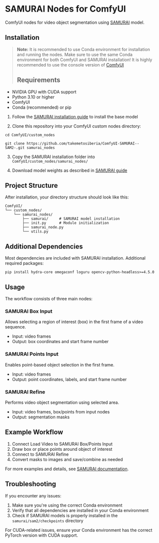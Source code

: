 # SAMURAI Nodes for ComfyUI

ComfyUI nodes for video object segmentation using [SAMURAI](https://github.com/yangchris11/samurai) model.

## Installation

> **Note:** It is recommended to use Conda environment for installation and running the nodes.
> Make sure to use the same Conda environment for both ComfyUI and SAMURAI installation!
>  It is highly recommended to use the console version of [ComfyUI](https://github.com/comfyanonymous/ComfyUI)
> ## Requirements
- NVIDIA GPU with CUDA support
- Python 3.10 or higher
- ComfyUI
- Conda (recommended) or pip

1. Follow the [SAMURAI installation guide](https://github.com/yangchris11/samurai) to install the base model

2. Clone this repository into your ComfyUI custom nodes directory:

```
cd ComfyUI/custom_nodes

git clone https://github.com/takemetosiberia/ComfyUI-SAMURAI--SAM2-.git samurai_nodes
```

3. Copy the SAMURAI installation folder into `ComfyUI/custom_nodes/samurai_nodes/`

4. Download model weights as described in [SAMURAI guide](https://github.com/yangchris11/samurai)

## Project Structure

After installation, your directory structure should look like this:

```
ComfyUI/
└── custom_nodes/
    └── samurai_nodes/
        ├── samurai/     # SAMURAI model installation
        ├── init.py      # Module initialization
        ├── samurai_node.py
        └── utils.py
```

## Additional Dependencies

Most dependencies are included with SAMURAI installation. Additional required packages:

```
pip install hydra-core omegaconf loguru opencv-python-headless>=4.5.0
```

## Usage

The workflow consists of three main nodes:

### SAMURAI Box Input
Allows selecting a region of interest (box) in the first frame of a video sequence. 
- Input: video frames
- Output: box coordinates and start frame number

### SAMURAI Points Input
Enables point-based object selection in the first frame.
- Input: video frames
- Output: point coordinates, labels, and start frame number

### SAMURAI Refine
Performs video object segmentation using selected area.
- Input: video frames, box/points from input nodes
- Output: segmentation masks

## Example Workflow

1. Connect Load Video to SAMURAI Box/Points Input
2. Draw box or place points around object of interest
3. Connect to SAMURAI Refine
4. Convert masks to images and save/combine as needed

For more examples and details, see [SAMURAI documentation](https://github.com/yangchris11/samurai).

## Troubleshooting

If you encounter any issues:
1. Make sure you're using the correct Conda environment
2. Verify that all dependencies are installed in your Conda environment
3. Check if SAMURAI models is properly installed in the `samurai/sam2/checkpoints` directory

For CUDA-related issues, ensure your Conda environment has the correct PyTorch version with CUDA support.
